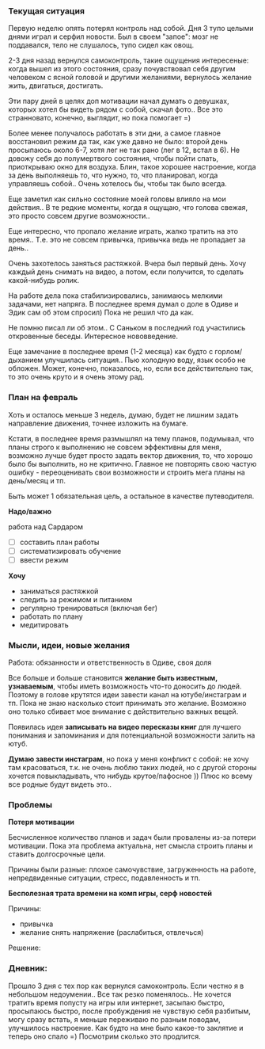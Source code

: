 ### **Текущая ситуация**

Первую неделю опять потерял контроль над собой. Дня 3 тупо целыми днями играл и серфил новости. Был в своем "запое": мозг не поддавался, тело не слушалось, тупо сидел как овощ.

2-3 дня назад вернулся самоконтроль, такие ощущения интересеные: когда вышел из этого состояния, сразу почувствовал себя другим человеком с ясной головой и другими желаниями, вернулось желание жить, двигаться, достигать.

Эти пару дней в целях доп мотивации начал думать о девушках, которых хотел бы видеть рядом с собой, скачал фото.. Все это странновато, конечно, выглядит, но пока помогает =\)

Более менее получалось работать в эти дни, а самое главное восстановил режим да так, как уже давно не было: второй день просыпаюсь около 6-7, хотя лег не так рано \(лег в 12, встал в 6\). Не довожу себя до полумертвого состояния, чтобы пойти спать, приоткрываю окно для воздуха. Блин, такое хорошее настроение, когда за день выполняешь то, что нужно, то, что планировал, когда управляешь собой.. Очень хотелось бы, чтобы так было всегда.

Еще заметил как сильно состояние моей головы влияло на мои действия.. В те редкие моменты, когда я ощущаю, что голова свежая, это просто совсем другие возможности..

Еще интересно, что пропало желание играть, жалко тратить на это время.. Т.е. это не совсем привычка, привычка ведь не пропадает за день..

Очень захотелось заняться растяжкой. Вчера был первый день. Хочу каждый день снимать на видео, а потом, если получится, то сделать какой-нибудь ролик.

На работе дела пока стабилизировались, занимаюсь мелкими задачами, нет напряга. В последнее время думал о доле в Одиве и Эдик сам об этом спросил\) Пока не решил что да как.

Не помню писал ли об этом.. С Саньком в последний год участились откровенные беседы. Интересное нововведение.

Еще замечание в последнее время \(1-2 месяца\) как будто с горлом/дыханием улучшилась ситуация.. Пью холодную воду, язык особо не обложен. Может, конечно, показалось, но, если все действительно так, то это очень круто и я очень этому рад.

### План на февраль

Хоть и осталось меньше 3 недель, думаю, будет не лишним задать направление движения, точнее изложить на бумаге.

Кстати, в последнее время размышлял на тему планов, подумывал, что планы строго к выполнению не совсем эффективны для меня, возможно лучше будет просто задать вектор движения, то, что хорошо было бы выполнить, но не  критично. Главное не повторять свою частую ошибку - переоценивать свои возможности и строить мега планы на день/месяц и тп.

Быть может 1 обязательная цель, а остальное в качестве путеводителя.

**Надо/важно**

работа над Сардаром

* [ ] составить план работы
* [ ] систематизировать обучение
* [ ] ввести режим

**Хочу**

* заниматься растяжкой 
* следить за режимом и питанием
* регулярно тренироваться \(включая бег\) 
* работать по плану
* медитировать

### Мысли, идеи, новые желания

Работа: обязанности и ответственность в Одиве, своя доля

Все больше и больше становится **желание быть известным, узнаваемым**, чтобы иметь возможность что-то доносить до людей. Поэтому в голове крутятся идеи завести канал на ютубе/инстаграм и тп. Пока не знаю насколько стоит принимать это желание. Возможно оно только сбивает мое внимание с действительно важных вещей.

Появилась идея **записывать на видео пересказы книг** для лучшего понимания и запоминания и для потенциальной возможности залить на ютуб.

**Думаю завести инстаграм**, но пока у меня конфликт с собой: не хочу там красоваться, т.к. не очень люблю таких людей, но с другой стороны хочется повыкладывать, что нибудь крутое/пафосное \)\) Плюс ко всему все родные будут видеть это..

### Проблемы

**Потеря мотивации**

Бесчисленное количество планов и задач были провалены из-за потери мотивации. Пока эта проблема актуальна, нет смысла строить планы и ставить долгосрочные цели.

Причины были разные: плохое самочувствие, загруженность на работе, непредвиденные ситуации, стресс, подавленность и тп.

**Бесполезная трата времени на комп игры, серф новостей**

Причины:

* привычка
* желание снять напряжение \(раслабиться, отвлечься\)

Решение:



### Дневник:

Прошло 3 дня с тех пор как вернулся самоконтроль. Если честно я в небольшом недоумении.. Все так резко поменялось.. Не хочется тратить время попусту на игры или интернет, засыпаю быстро, просыпаюсь быстро, после пробуждения не чувствую себя разбитым, могу сразу встать, я меньше переживаю по разным поводам, улучшилось настроение. Как будто на мне было какое-то заклятие и теперь оно спало =\) Посмотрим сколько это продлится.

